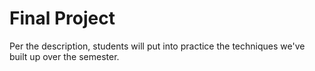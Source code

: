 # Final Project

Per the description, students will put into practice the techniques we've built up over the semester.
